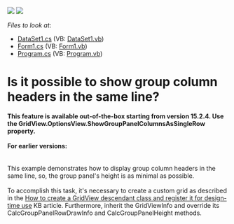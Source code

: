 <!-- default badges list -->
[![](https://img.shields.io/badge/Open_in_DevExpress_Support_Center-FF7200?style=flat-square&logo=DevExpress&logoColor=white)](https://supportcenter.devexpress.com/ticket/details/E2326)
[![](https://img.shields.io/badge/📖_How_to_use_DevExpress_Examples-e9f6fc?style=flat-square)](https://docs.devexpress.com/GeneralInformation/403183)
<!-- default badges end -->
<!-- default file list -->
*Files to look at*:

* [DataSet1.cs](./CS/WindowsApplication3/DataSet1.cs) (VB: [DataSet1.vb](./VB/WindowsApplication3/DataSet1.vb))
* [Form1.cs](./CS/WindowsApplication3/Form1.cs) (VB: [Form1.vb](./VB/WindowsApplication3/Form1.vb))
* [Program.cs](./CS/WindowsApplication3/Program.cs) (VB: [Program.vb](./VB/WindowsApplication3/Program.vb))
<!-- default file list end -->
# Is it possible to show group column headers in the same line? 


<p><strong>This feature is a</strong><strong>vailab</strong><strong>l</strong><strong>e</strong><strong> out-of-the-box</strong><strong> starting from version 15.</strong><strong>2.4. Use the GridView.OptionsView.ShowGroupPanelColumnsAsSingleRow property. <br></strong><br><strong>For earlier versions:<br></strong><br><br>This example demonstrates how to display group column headers in the same line, so, the group panel's height is as minimal as possible.<br>   <br> To accomplish this task, it's necessary to create a custom grid as described in the <a href="https://www.devexpress.com/Support/Center/p/A859">How to create a GridView descendant class and register it for design-time use</a> KB article. Furthermore, inherit the GridViewInfo and override its CalcGroupPanelRowDrawInfo and CalcGroupPanelHeight methods.</p>

<br/>



